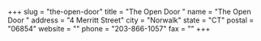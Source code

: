 +++
slug = "the-open-door"
title = "The Open Door "
name = "The Open Door "
address = "4 Merritt Street"
city = "Norwalk"
state = "CT"
postal = "06854"
website = ""
phone = "203-866-1057"
fax = ""
+++
